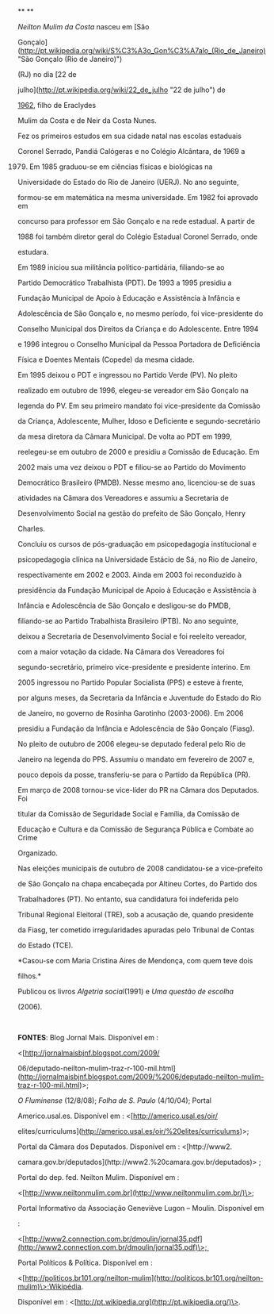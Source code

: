 

** **



*Neilton Mulim da Costa* nasceu em [São

Gonçalo](http://pt.wikipedia.org/wiki/S%C3%A3o_Gon%C3%A7alo_(Rio_de_Janeiro) "São Gonçalo (Rio de Janeiro)")

(RJ) no dia [22 de

julho](http://pt.wikipedia.org/wiki/22_de_julho "22 de julho") de

[1962](http://pt.wikipedia.org/wiki/1962 "1962"), filho de Eraclydes

Mulim da Costa e de Neir da Costa Nunes.



Fez os primeiros estudos em sua cidade natal nas escolas estaduais

Coronel Serrado, Pandiá Calógeras e no Colégio Alcântara, de 1969 a

1979. Em 1985 graduou-se em ciências físicas e biológicas na

Universidade do Estado do Rio de Janeiro (UERJ). No ano seguinte,

formou-se em matemática na mesma universidade. Em 1982 foi aprovado em

concurso para professor em São Gonçalo e na rede estadual. A partir de

1988 foi também diretor geral do Colégio Estadual Coronel Serrado, onde

estudara.



Em 1989 iniciou sua militância político-partidária, filiando-se ao

Partido Democrático Trabalhista (PDT). De 1993 a 1995 presidiu a

Fundação Municipal de Apoio à Educação e Assistência à Infância e

Adolescência de São Gonçalo e, no mesmo período, foi vice-presidente do

Conselho Municipal dos Direitos da Criança e do Adolescente. Entre 1994

e 1996 integrou o Conselho Municipal da Pessoa Portadora de Deficiência

Física e Doentes Mentais (Copede) da mesma cidade.



Em 1995 deixou o PDT e ingressou no Partido Verde (PV). No pleito

realizado em outubro de 1996, elegeu-se vereador em São Gonçalo na

legenda do PV. Em seu primeiro mandato foi vice-presidente da Comissão

da Criança, Adolescente, Mulher, Idoso e Deficiente e segundo-secretário

da mesa diretora da Câmara Municipal. De volta ao PDT em 1999,

reelegeu-se em outubro de 2000 e presidiu a Comissão de Educação. Em

2002 mais uma vez deixou o PDT e filiou-se ao Partido do Movimento

Democrático Brasileiro (PMDB). Nesse mesmo ano, licenciou-se de suas

atividades na Câmara dos Vereadores e assumiu a Secretaria de

Desenvolvimento Social na gestão do prefeito de São Gonçalo, Henry

Charles.



Concluiu os cursos de pós-graduação em psicopedagogia institucional e

psicopedagogia clínica na Universidade Estácio de Sá, no Rio de Janeiro,

respectivamente em 2002 e 2003. Ainda em 2003 foi reconduzido à

presidência da Fundação Municipal de Apoio à Educação e Assistência à

Infância e Adolescência de São Gonçalo e desligou-se do PMDB,

filiando-se ao Partido Trabalhista Brasileiro (PTB). No ano seguinte,

deixou a Secretaria de Desenvolvimento Social e foi reeleito vereador,

com a maior votação da cidade. Na Câmara dos Vereadores foi

segundo-secretário, primeiro vice-presidente e presidente interino. Em

2005 ingressou no Partido Popular Socialista (PPS) e esteve à frente,

por alguns meses, da Secretaria da Infância e Juventude do Estado do Rio

de Janeiro, no governo de Rosinha Garotinho (2003-2006). Em 2006

presidiu a Fundação da Infância e Adolescência de São Gonçalo (Fiasg).



No pleito de outubro de 2006 elegeu-se deputado federal pelo Rio de

Janeiro na legenda do PPS. Assumiu o mandato em fevereiro de 2007 e,

pouco depois da posse, transferiu-se para o Partido da República (PR).

Em março de 2008 tornou-se vice-líder do PR na Câmara dos Deputados. Foi

titular da Comissão de Seguridade Social e Família, da Comissão de

Educação e Cultura e da Comissão de Segurança Pública e Combate ao Crime

Organizado.



Nas eleições municipais de outubro de 2008 candidatou-se a vice-prefeito

de São Gonçalo na chapa encabeçada por Altineu Cortes, do Partido dos

Trabalhadores (PT). No entanto, sua candidatura foi indeferida pelo

Tribunal Regional Eleitoral (TRE), sob a acusação de, quando presidente

da Fiasg, ter cometido irregularidades apuradas pelo Tribunal de Contas

do Estado (TCE).



*Casou-se com Maria Cristina Aires de Mendonça, com quem teve dois

filhos.*



Publicou os livros *Algetria social*(1991) e *Uma questão de escolha*

(2006).



 



**FONTES**: Blog Jornal Mais. Disponível em :

\<[http://jornalmaisbjnf.blogspot.com/2009/

06/deputado-neilton-mulim-traz-r-100-mil.html](http://jornalmaisbjnf.blogspot.com/2009/%2006/deputado-neilton-mulim-traz-r-100-mil.html)\>;

*O Fluminense* (12/8/08); *Folha de S. Paulo* (4/10/04); Portal

Americo.usal.es. Disponível em : \<[http://americo.usal.es/oir/

elites/curriculums](http://americo.usal.es/oir/%20elites/curriculums)\>;

Portal da Câmara dos Deputados. Disponível em : \<[http://www2.

camara.gov.br/deputados](http://www2.%20camara.gov.br/deputados)\> ;

Portal do dep. fed. Neilton Mulim. Disponível em :

\<[http://www.neiltonmulim.com.br](http://www.neiltonmulim.com.br/)\>;

Portal Informativo da Associação Geneviève Lugon – Moulin. Disponível em

:

\<[http://www2.connection.com.br/dmoulin/jornal35.pdf](http://www2.connection.com.br/dmoulin/jornal35.pdf)\>; 

Portal Políticos & Política. Disponível em :

\<[http://politicos.br101.org/neilton-mulim](http://politicos.br101.org/neilton-mulim)\>;Wikipédia.

Disponível em : \<[http://pt.wikipedia.org](http://pt.wikipedia.org/)\>.

